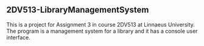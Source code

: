 
## 2DV513-LibraryManagementSystem

This is a project for Assignment 3 in course 2DV513 at Linnaeus University. The program is a management system for a library and it has a console user interface.
